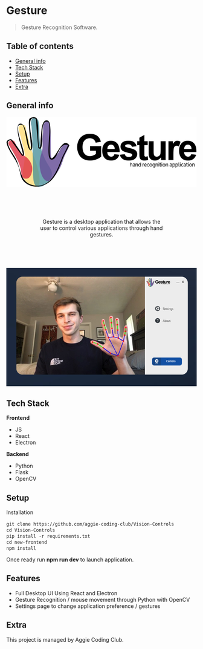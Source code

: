 # Gesture
> Gesture Recognition Software.

## Table of contents
* [General info](#general-info)
* [Tech Stack](#tech-stack)
* [Setup](#setup)
* [Features](#features)
* [Extra](#extra)

## General info
![ss1](./assets/readme/blank.png)

<p align="center" style="margin: 2vh">
    Gesture is a desktop application that allows the user to control various applications through hand gestures.
</p>

![ss2](./assets/readme/app_photo.png)



## Tech Stack
**Frontend**

* JS
* React
* Electron

**Backend**

* Python
* Flask
* OpenCV

## Setup
Installation

```
git clone https://github.com/aggie-coding-club/Vision-Controls
cd Vision-Controls
pip install -r requirements.txt
cd new-frontend
npm install
```
Once ready run **npm run dev** to launch application.

## Features
* Full Desktop UI Using React and Electron
* Gesture Recognition / mouse movement through Python with OpenCV 
* Settings page to change application preference / gestures

## Extra

This project is managed by Aggie Coding Club.

